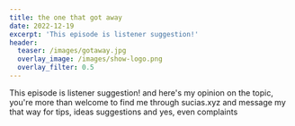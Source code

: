 ```yaml
---
title: the one that got away
date: 2022-12-19
excerpt: 'This episode is listener suggestion!'
header:
  teaser: /images/gotaway.jpg
  overlay_image: /images/show-logo.png
  overlay_filter: 0.5
---
```


<!--<iframe src='https://open.spotify.com/embed/episode/00twPENiBxZu0tkWn9X38O' width='80%' height='232' frameborder='0' allowtransparency='true' allow='encrypted-media'></iframe>-->

This episode is listener suggestion! and here's my opinion on the topic, you're more than welcome to find me through sucias.xyz and message my that way for tips, ideas suggestions and yes, even complaints
